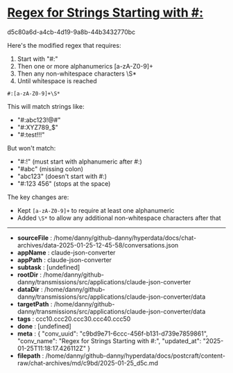 # [Regex for Strings Starting with #:](https://claude.ai/chat/c9bd9e71-6ccc-456f-b131-d739e7859861)

d5c80a6d-a4cb-4d19-9a8b-44b3432770bc

 Here's the modified regex that requires:
1. Start with "#:"
2. Then one or more alphanumerics [a-zA-Z0-9]+
3. Then any non-whitespace characters \S*
4. Until whitespace is reached

```
#:[a-zA-Z0-9]+\S*
```

This will match strings like:
- "#:abc123!@#"
- "#:XYZ789_$"
- "#:test!!!"

But won't match:
- "#:!" (must start with alphanumeric after #:)
- "#abc" (missing colon)
- "abc123" (doesn't start with #:)
- "#:123 456" (stops at the space)

The key changes are:
- Kept `[a-zA-Z0-9]+` to require at least one alphanumeric
- Added `\S*` to allow any additional non-whitespace characters after that

---

* **sourceFile** : /home/danny/github-danny/hyperdata/docs/chat-archives/data-2025-01-25-12-45-58/conversations.json
* **appName** : claude-json-converter
* **appPath** : claude-json-converter
* **subtask** : [undefined]
* **rootDir** : /home/danny/github-danny/transmissions/src/applications/claude-json-converter
* **dataDir** : /home/danny/github-danny/transmissions/src/applications/claude-json-converter/data
* **targetPath** : /home/danny/github-danny/transmissions/src/applications/claude-json-converter/data
* **tags** : ccc10.ccc20.ccc30.ccc40.ccc50
* **done** : [undefined]
* **meta** : {
  "conv_uuid": "c9bd9e71-6ccc-456f-b131-d739e7859861",
  "conv_name": "Regex for Strings Starting with #:",
  "updated_at": "2025-01-25T11:18:17.426112Z"
}
* **filepath** : /home/danny/github-danny/hyperdata/docs/postcraft/content-raw/chat-archives/md/c9bd/2025-01-25_d5c.md